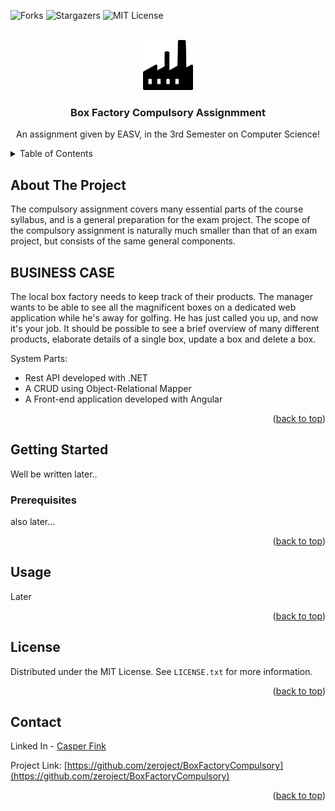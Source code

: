 <!-- Improved compatibility of back to top link: See: https://github.com/othneildrew/Best-README-Template/pull/73 -->
<a name="readme-top"></a>
<!--
*** Thanks for checking out the Best-README-Template. If you have a suggestion
*** that would make this better, please fork the repo and create a pull request
*** or simply open an issue with the tag "enhancement".
*** Don't forget to give the project a star!
*** Thanks again! Now go create something AMAZING! :D
-->



<!-- PROJECT SHIELDS -->
<!--
*** I'm using markdown "reference style" links for readability.
*** Reference links are enclosed in brackets [ ] instead of parentheses ( ).
*** See the bottom of this document for the declaration of the reference variables
*** for contributors-url, forks-url, etc. This is an optional, concise syntax you may use.
*** https://www.markdownguide.org/basic-syntax/#reference-style-links
-->
![Forks][forks-shield]
![Stargazers][stars-shield]
![MIT License][license-shield]



<!-- PROJECT LOGO -->
<br />
<div align="center">
  <a href="https://github.com/zeroject/BoxFactoryCompulsory">
    <img src="images/logo.png" alt="Logo" width="80" height="80">
  </a>

  <h3 align="center">Box Factory Compulsory Assignmment</h3>

  <p align="center">
    An assignment given by EASV, in the 3rd Semester on Computer Science!
  </p>
</div>



<!-- TABLE OF CONTENTS -->
<details>
  <summary>Table of Contents</summary>
  <ol>
    <li>
      <a href="#about-the-project">About The Project</a>
    </li>
    <li>
      <a href="#getting-started">Getting Started</a>
      <ul>
        <li><a href="#prerequisites">Prerequisites</a></li>
        <li><a href="#installation">Installation</a></li>
      </ul>
    </li>
    <li><a href="#usage">Usage</a></li>
    <li><a href="#license">License</a></li>
    <li><a href="#contact">Contact</a></li>
  </ol>
</details>



<!-- ABOUT THE PROJECT -->
## About The Project

The compulsory assignment covers many essential parts of the course syllabus, and is a general preparation for the exam project. The scope of the compulsory assignment is naturally much smaller than that of an exam project, but consists of the same general components.

## BUSINESS CASE
The local box factory needs to keep track of their products. The manager wants to be able to see all the magnificent boxes on a dedicated web application while he's away for golfing. He has just called you up, and now it's your job. It should be possible to see a brief overview of many different products, elaborate details of a single box, update a box and delete a box.

System Parts:
* Rest API developed with .NET
* A CRUD using Object-Relational Mapper
* A Front-end application developed with Angular

<p align="right">(<a href="#readme-top">back to top</a>)</p>



<!-- GETTING STARTED -->
## Getting Started

Well be written later..

### Prerequisites

also later...


<p align="right">(<a href="#readme-top">back to top</a>)</p>



<!-- USAGE EXAMPLES -->
## Usage

Later

<p align="right">(<a href="#readme-top">back to top</a>)</p>


<!-- LICENSE -->
## License

Distributed under the MIT License. See `LICENSE.txt` for more information.

<p align="right">(<a href="#readme-top">back to top</a>)</p>



<!-- CONTACT -->
## Contact

Linked In - [Casper Fink](https://www.linkedin.com/in/casper-fink-64778a230/)

Project Link: [https://github.com/zeroject/BoxFactoryCompulsory](https://github.com/zeroject/BoxFactoryCompulsory)

<p align="right">(<a href="#readme-top">back to top</a>)</p>



<!-- MARKDOWN LINKS & IMAGES -->
<!-- https://www.markdownguide.org/basic-syntax/#reference-style-links -->
[forks-shield]: https://img.shields.io/github/forks/zeroject/BoxFactoryCompulsory
[forks-url]: https://github.com/zeroject/BoxFactoryCompulsory/network/members
[stars-shield]: https://img.shields.io/github/stars/zeroject/BoxFactoryCompulsory
[stars-url]: https://github.com/zeroject/BoxFactoryCompulsory/stargazers
[license-shield]: https://img.shields.io/github/license/zeroject/BoxFactoryCompulsory
[license-url]: https://github.com/zeroject/BoxFactoryCompulsory/blob/main/LICENSE
